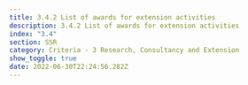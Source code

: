 ```yaml
---
title: 3.4.2 List of awards for extension activities
description: 3.4.2 List of awards for extension activities
index: "3.4"
section: SSR
category: Criteria - 3 Research, Consultancy and Extension
show_toggle: true
date: 2022-06-30T22:24:56.282Z
---
```

